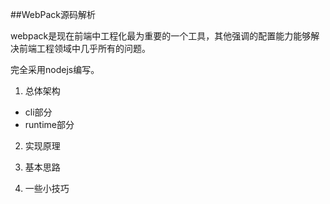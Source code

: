 ##WebPack源码解析

webpack是现在前端中工程化最为重要的一个工具，其他强调的配置能力能够解决前端工程领域中几乎所有的问题。


完全采用nodejs编写。



1. 总体架构

- cli部分
- runtime部分


2. 实现原理



3. 基本思路






4. 一些小技巧



